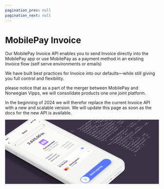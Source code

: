```yaml
---
pagination_prev: null
pagination_next: null
---
```


# MobilePay Invoice

Our MobilePay Invoice API enables you to send Invoice directly into the MobilePay app or use MobilePay as a payment method in an existing Invoice flow (self serve environments or emails)

We have built best practices for Invoice into our defaults—while still giving you full control and flexibility.

please notice that as a part of the merger between MobilePay and Norwegian Vipps, we will consolidate products one one joint platform. 

In the beginning of 2024 we will therefor replace the current Invoice API with a new and scalable version. We will update this page as soon as the docs for the new API is available. 

![invoice hero](/img/Hero_invoice.png)
